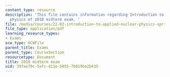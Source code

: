 ```yaml
---
content_type: resource
description: 'This file contains information regarding Introduction to applied nuclear
  physics of 2010 midterm exam. '
file: /media/courses/22-02-introduction-to-applied-nuclear-physics-spring-2012/39fae70c5afcd11e50557b019be2b435_MIT22_02S12_midterm_2010.pdf
file_type: application/pdf
learning_resource_types:
- Exams
ocw_type: OCWFile
parent_title: Exams
parent_type: CourseSection
resourcetype: Document
title: 2010 midterm exam
uid: 39fae70c-5afc-d11e-5055-7b019be2b435
---
```

